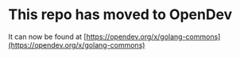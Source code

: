 # This repo has moved to OpenDev

It can now be found at [https://opendev.org/x/golang-commons](https://opendev.org/x/golang-commons)
